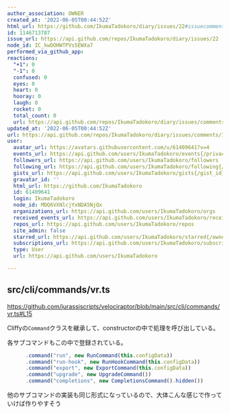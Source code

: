 ```yaml
---
author_association: OWNER
created_at: '2022-06-05T00:44:52Z'
html_url: https://github.com/IkumaTadokoro/diary/issues/22#issuecomment-1146713787
id: 1146713787
issue_url: https://api.github.com/repos/IkumaTadokoro/diary/issues/22
node_id: IC_kwDOHWTPVs5EWXa7
performed_via_github_app: 
reactions:
  "+1": 0
  "-1": 0
  confused: 0
  eyes: 0
  heart: 0
  hooray: 0
  laugh: 0
  rocket: 0
  total_count: 0
  url: https://api.github.com/repos/IkumaTadokoro/diary/issues/comments/1146713787/reactions
updated_at: '2022-06-05T00:44:52Z'
url: https://api.github.com/repos/IkumaTadokoro/diary/issues/comments/1146713787
user:
  avatar_url: https://avatars.githubusercontent.com/u/61409641?v=4
  events_url: https://api.github.com/users/IkumaTadokoro/events{/privacy}
  followers_url: https://api.github.com/users/IkumaTadokoro/followers
  following_url: https://api.github.com/users/IkumaTadokoro/following{/other_user}
  gists_url: https://api.github.com/users/IkumaTadokoro/gists{/gist_id}
  gravatar_id: ''
  html_url: https://github.com/IkumaTadokoro
  id: 61409641
  login: IkumaTadokoro
  node_id: MDQ6VXNlcjYxNDA5NjQx
  organizations_url: https://api.github.com/users/IkumaTadokoro/orgs
  received_events_url: https://api.github.com/users/IkumaTadokoro/received_events
  repos_url: https://api.github.com/users/IkumaTadokoro/repos
  site_admin: false
  starred_url: https://api.github.com/users/IkumaTadokoro/starred{/owner}{/repo}
  subscriptions_url: https://api.github.com/users/IkumaTadokoro/subscriptions
  type: User
  url: https://api.github.com/users/IkumaTadokoro

---
```

## src/cli/commands/vr.ts

https://github.com/jurassiscripts/velociraptor/blob/main/src/cli/commands/vr.ts#L15

Cliffyの`Command`クラスを継承して、constructorの中で処理を呼び出している。

各サブコマンドもこの中で登録されている。

```typescript
      .command("run", new RunCommand(this.configData))
      .command("run-hook", new RunHookCommand(this.configData))
      .command("export", new ExportCommand(this.configData))
      .command("upgrade", new UpgradeCommand())
      .command("completions", new CompletionsCommand().hidden())
```

他のサブコマンドの実装も同じ形式になっているので、大体こんな感じで作っていけば作りやすそう